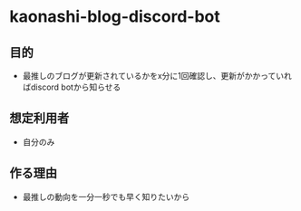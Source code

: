 # kaonashi-blog-discord-bot

## 目的
- 最推しのブログが更新されているかをx分に1回確認し、更新がかかっていればdiscord botから知らせる

## 想定利用者
- 自分のみ

## 作る理由
- 最推しの動向を一分一秒でも早く知りたいから
